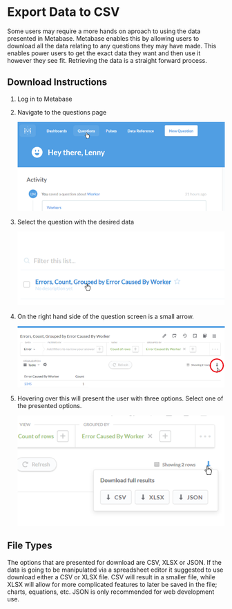 # Export Data to CSV 

Some users may require a more hands on aproach to using the data presented in Metabase. Metabase enables this by allowing users to download all the data relating to any questions they may have made. This enables power users to get the exact data they want and then use it however they see fit. Retrieving the data is a straight forward process.

## Download Instructions

1. Log in to Metabase
2. Navigate to the questions page

    ![image](img\exportcsv\step1.png)
3. Select the question with the desired data

    ![image](img\exportcsv\step2.png)
4. On the right hand side of the question screen is a small arrow. 

    ![image](img\exportcsv\step3.png)
5. Hovering over this will present the user with three options. Select one of the presented options.

    ![image](img\exportcsv\step4.png)

## File Types

The options that are presented for download are CSV, XLSX or JSON. If the data is going to be manipulated via a spreadsheet editor it suggested to use download either a CSV or XLSX file. CSV will result in a smaller file, while XLSX will allow for more complicated features to later be saved in the file; charts, equations, etc. JSON is only recommended for web development use. 